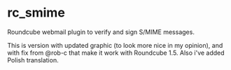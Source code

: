 rc_smime
===============

Roundcube webmail plugin to verify and sign S/MIME messages.

This is version with updated graphic (to look more nice in my opinion),
and with fix from @rob-c that make it work with Roundcube 1.5.
Also i've added Polish translation.
